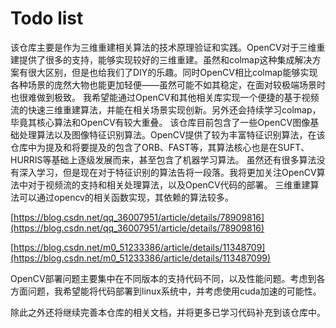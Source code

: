 # Todo list

该仓库主要是作为三维重建相关算法的技术原理验证和实践。OpenCV对于三维重建提供了很多的支持，能够实现较好的三维重建。虽然和colmap这种集成解决方案有很大区别，但是也给我们了DIY的乐趣。同时OpenCV相比colmap能够实现各种场景的庞然大物也能更加轻便——虽然可能不如其稳定，在面对较极端场景时也很难做到极致。
我希望能通过OpenCV和其他相关库实现一个便捷的基于视频流的快速三维重建算法，并能在相关场景实现创新。另外还会持续学习colmap，毕竟其核心算法和OpenCV有较大重叠。
该仓库目前包含了一些OpenCV图像基础处理算法以及图像特征识别算法。OpenCV提供了较为丰富特征识别算法，在该仓库中为提及和将要提及的包含了ORB、FAST等，其算法核心也是在SUFT、HURRIS等基础上逐级发展而来，甚至包含了机器学习算法。
虽然还有很多算法没有深入学习，但是现在对于特征识别的算法告将一段落。我将更加关注OpenCV算法中对于视频流的支持和相关处理算法，以及OpenCV代码的部署。
三维重建算法可以通过opencv的相关函数实现，其依赖的算法较多。

[https://blog.csdn.net/qq_36007951/article/details/78909816](https://blog.csdn.net/qq_36007951/article/details/78909816)

[https://blog.csdn.net/m0_51233386/article/details/11348709](https://blog.csdn.net/m0_51233386/article/details/113487099)

OpenCV部署问题主要集中在不同版本的支持代码不同，以及性能问题。考虑到各方面问题，我希望能将代码部署到linux系统中，并考虑使用cuda加速的可能性。

除此之外还将继续完善本仓库的相关文档，并将更多已学习代码补充到该仓库中。
